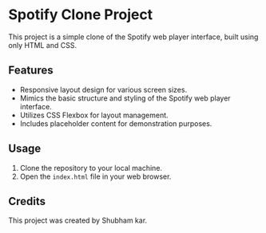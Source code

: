 # Spotify Clone Project

This project is a simple clone of the Spotify web player interface, built using only HTML and CSS.

## Features

- Responsive layout design for various screen sizes.
- Mimics the basic structure and styling of the Spotify web player interface.
- Utilizes CSS Flexbox for layout management.
- Includes placeholder content for demonstration purposes.

## Usage

1. Clone the repository to your local machine.
2. Open the `index.html` file in your web browser.

## Credits

This project was created by Shubham kar.
